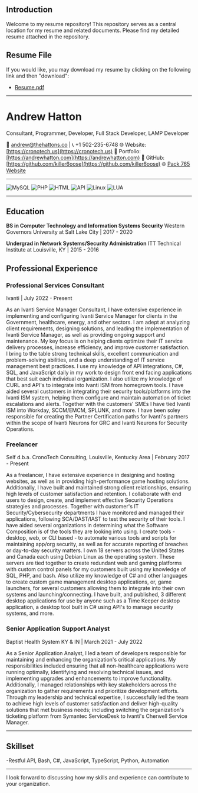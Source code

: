## Introduction
Welcome to my resume repository! This repository serves as a central location for my resume and related documents. Please find my detailed resume attached in the repository.

## Resume File
If you would like, you may download my resume by clicking on the following link and then "download":
- [Resume.pdf](Andrew-Hatton-Resume_20240201.pdf)

---
# Andrew Hatton

Consultant, Programmer, Developer, Full Stack Developer, LAMP Developer

📧 andrew@thehattons.co | 📞 +1 502-235-6748
🌐 Website: [https://cronotech.us](https://cronotech.us)
💼 Portfolio: [https://andrewhatton.com](https://andrewhatton.com)
🐙 GitHub: [https://github.com/killer6oose](https://github.com/killer6oose)
🌐 [Pack 765 Website](https://pack765.com)

---
![MySQL](https://img.shields.io/badge/MySQL-85%25%20skilled-blue)
![PHP](https://img.shields.io/badge/PHP-75%25%20skilled-purple)
![HTML](https://img.shields.io/badge/JavaScript-85%25%20skilled-orange)
![API](https://img.shields.io/badge/API-85%25%20skilled-green)
![Linux](https://img.shields.io/badge/Linux/bash-90%25%20skilled-yellow)
![LUA](https://img.shields.io/badge/LUA-90%25%20skilled-blueviolet)


---

## Education

**BS in Computer Technology and Information Systems Security**
Western Governors University at Salt Lake City | 2017 - 2020

**Undergrad in Network Systems/Security Administration**
ITT Technical Institute at Louisville, KY | 2015 - 2016

## Professional Experience

### Professional Services Consultant
Ivanti | July 2022 - Present

As an Ivanti Service Manager Consultant, I have extensive experience in implementing and configuring Ivanti Service
Manager for clients in the Government, healthcare, energy, and other sectors. I am adept at analyzing client
requirements, designing solutions, and leading the implementation of Ivanti Service Manager, as well as providing
ongoing support and maintenance. My key focus is on helping clients optimize their IT service delivery processes,
increase efficiency, and improve customer satisfaction. I bring to the table strong technical skills, excellent
communication and problem-solving abilities, and a deep understanding of IT service management best practices.
I use my knowledge of API integrations, C#, SQL, and JavaScript daily in my work to design front end facing applications
that best suit each individual organization. I also utilize my knowledge of CURL and API's to integrate into Ivanti ISM
from homegrown tools. I have aided several customers in integrating their security tools/platforms into the Ivanti ISM
system, helping them configure and maintain automation of ticket escalations and alerts. Together with the customers'
SMEs I have tied Ivanti ISM into Workday, SCCM/EMCM, SPLUNK, and more.
I have been soley responsible for creating the Partner Certification paths for Ivanti's partners within the scope of Ivanti
Neurons for GRC and Ivanti Neurons for Security Operations.

### Freelancer
Self d.b.a. CronoTech Consulting, Louisville, Kentucky Area | February 2017 - Present

As a freelancer, I have extensive experience in designing and hosting websites, as well as in providing high-performance
game hosting solutions. Additionally, I have built and maintained strong client relationships, ensuring high levels of
customer satisfaction and retention.
I collaborate with end users to design, create, and implement effective Security Operations strategies and processes.
Together with customer's IT Security/Cybersecurity departments I have monitored and managed their applications,
following SCA/DAST/IAST to test the security of their tools. I have aided several organizations in determining what the
Software Composition is of the tools they are looking into using. I create tools - desktop, web, or CLI based - to automate
various tools and scripts for maintaining app/org security, as well as for accurate reporting of breaches or day-to-day
security matters.
I own 18 servers across the United States and Canada each using Debian Linux as the operating system. These servers are
tied together to create redundant web and gaming platforms with custom control panels for my customers built using
my knowledge of SQL, PHP, and bash. Also utilize my knowledge of C# and other languages to create custom game
management desktop applications, or, game launchers, for several customers allowing them to integrate into their own
systems and launching/connecting. I have built, and published, 3 different desktop applications for use by anyone such
as a Time Keeper desktop application, a desktop tool built in C# using API's to manage security systems, and more.

### Senior Application Support Analyst
Baptist Health System KY & IN | March 2021 - July 2022

As a Senior Application Analyst, I led a team of developers responsible for maintaining and enhancing the organization's
critical applications. My responsibilities included ensuring that all non-healthcare applications were running optimally,
identifying and resolving technical issues, and implementing upgrades and enhancements to improve functionality.
Additionally, I managed relationships with key stakeholders across the organization to gather requirements and
prioritize development efforts. Through my leadership and technical expertise, I successfully led the team to achieve
high levels of customer satisfaction and deliver high-quality solutions that met business needs; including switching the
organization's ticketing platform from Symantec ServiceDesk to Ivanti's Cherwell Service Manager.

---

## Skillset

-Restful API, Bash, C#, JavaScript, TypeScript, Python, Automation

---

I look forward to discussing how my skills and experience can contribute to your organization.
